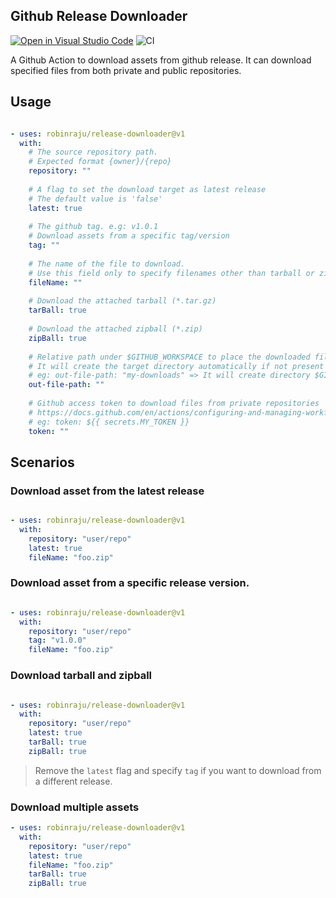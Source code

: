 ## Github Release Downloader

[![Open in Visual Studio Code](https://open.vscode.dev/badges/open-in-vscode.svg)](https://open.vscode.dev/robinraju/release-downloader)
![CI](https://github.com/robinraju/release-downloader/workflows/CI/badge.svg)

A Github Action to download assets from github release. It can download specified files from both private and public repositories.

## Usage

```yaml

- uses: robinraju/release-downloader@v1
  with: 
    # The source repository path.
    # Expected format {owner}/{repo}
    repository: ""
    
    # A flag to set the download target as latest release
    # The default value is 'false'
    latest: true
    
    # The github tag. e.g: v1.0.1
    # Download assets from a specific tag/version
    tag: ""
    
    # The name of the file to download.
    # Use this field only to specify filenames other than tarball or zipball, if any.
    fileName: ""
    
    # Download the attached tarball (*.tar.gz)
    tarBall: true
    
    # Download the attached zipball (*.zip)
    zipBall: true
    
    # Relative path under $GITHUB_WORKSPACE to place the downloaded file(s)
    # It will create the target directory automatically if not present
    # eg: out-file-path: "my-downloads" => It will create directory $GITHUB_WORKSPACE/my-downloads
    out-file-path: ""
    
    # Github access token to download files from private repositories
    # https://docs.github.com/en/actions/configuring-and-managing-workflows/creating-and-storing-encrypted-secrets
    # eg: token: ${{ secrets.MY_TOKEN }}
    token: ""
```

## Scenarios

### Download asset from the latest release

```yaml

- uses: robinraju/release-downloader@v1
  with:
    repository: "user/repo"
    latest: true
    fileName: "foo.zip"
```

### Download asset from a specific release version.

```yaml

- uses: robinraju/release-downloader@v1
  with:
    repository: "user/repo"
    tag: "v1.0.0"
    fileName: "foo.zip"
```

### Download tarball and zipball

```yaml

- uses: robinraju/release-downloader@v1
  with:
    repository: "user/repo"
    latest: true
    tarBall: true
    zipBall: true
```
> Remove the `latest` flag and specify `tag` if you want to download from a different release.

### Download multiple assets

```yaml
- uses: robinraju/release-downloader@v1
  with:
    repository: "user/repo"
    latest: true
    fileName: "foo.zip"
    tarBall: true
    zipBall: true
```
